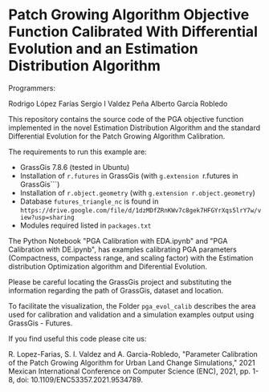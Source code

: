 # Patch Growing Algorithm Objective Function Calibrated With Differential Evolution and an Estimation Distribution Algorithm

Programmers:

Rodrigo López Farías
Sergio I Valdez Peña
Alberto García Robledo

This repository contains the source code of the PGA objective function implemented in the novel Estimation Distribution Algorithm and the standard Differential Evolution for the Patch Growing Algorithm Calibration.


The requirements to run this example are:

* GrassGis 7.8.6 (tested in Ubuntu)
* Installation of ```r.futures``` in GrassGis (with ```g.extension ```r.futures in GrassGis```)
* Installation of ```r.object.geometry``` (with ```g.extension r.object.geometry```)
* Database ```futures_triangle_nc``` is found in ```https://drive.google.com/file/d/1dzMDfZRnKWv7c8gek7HFGYrXqs5lrY7w/view?usp=sharing```
* Modules required listed in ```packages.txt```


The Python Notebook "PGA Calibration with EDA.ipynb" and  "PGA Calibration with DE.ipynb", has examples calibrating PGA parameters (Compactness, compactess range, and scaling factor) with the Estimation distribution Optimization algorithm and Diferential Evolution.

Please be careful locating the GrassGis project and substituting the information regarding the path of GrassGis, dataset and location.

To facilitate the visualization, the Folder ```pga_evol_calib``` describes the area used for calibration and validation and a simulation examples output using GrassGis - Futures. 

If you find useful this code please cite us:

R. Lopez-Farias, S. I. Valdez and A. Garcia-Robledo, "Parameter Calibration of the Patch Growing Algorithm for Urban Land Change Simulations," 2021 Mexican International Conference on Computer Science (ENC), 2021, pp. 1-8, doi: 10.1109/ENC53357.2021.9534789.


















